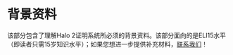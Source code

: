 # 背景资料

该部分包含了理解Halo 2证明系统所必须的背景资料。该部分面向的是ELI15水平（即读者只需15岁知识水平）；如果您想进一步提供补充材料，[联系我们](https://github.com/zcash/halo2/issues/new/choose)！

